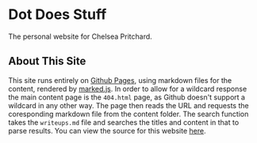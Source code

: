 # Dot Does Stuff
The personal website for Chelsea Pritchard.

## About This Site
This site runs entirely on [Github Pages](https://pages.github.com/), using markdown files for the content, rendered by [marked.js](https://marked.js.org/). In order to allow for a wildcard response the main content page is the `404.html` page, as Github doesn't support a wildcard in any other way. The page then reads the URL and requests the coresponding markdown file from the content folder. The search function takes the `writeups.md` file and searches the titles and content in that to parse results. You can view the source for this website [here](https://github.com/DotEfekts/dotdo.es).
